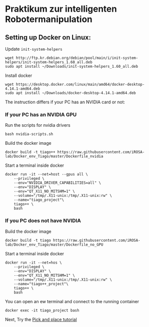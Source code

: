 # Praktikum zur intelligenten Robotermanipulation

## Setting up Docker on Linux:
Update `init-system-helpers`
```
wget http://ftp.kr.debian.org/debian/pool/main/i/init-system-helpers/init-system-helpers_1.60_all.deb
sudo apt install ~/Downloads/init-system-helpers_1.60_all.deb
```
Install docker
```
wget https://desktop.docker.com/linux/main/amd64/docker-desktop-4.14.1-amd64.deb
sudo apt install ~/Downloads/docker-desktop-4.14.1-amd64.deb
```
The instruction differs if your PC has an NVIDIA card or not:
### If your PC has an NVIDIA GPU
Run the scripts for nvidia drivers
```
bash nvidia-scripts.sh
```

Build the docker image
```
docker build -t tiago++ https://raw.githubusercontent.com/iROSA-lab/Docker_env_Tiago/master/Dockerfile_nvidia
```

Start a terminal inside docker
```
docker run -it --net=host --gpus all \
    --privileged \
    --env="NVIDIA_DRIVER_CAPABILITIES=all" \
    --env="DISPLAY" \
    --env="QT_X11_NO_MITSHM=1" \
    --volume="/tmp/.X11-unix:/tmp/.X11-unix:rw" \
    --name="tiago_project"\
    tiago++ \
    bash
```

### If you PC does not have NVIDIA

Build the docker image
```
docker build -t tiago https://raw.githubusercontent.com/iROSA-lab/Docker_env_Tiago/master/Dockerfile_no_GPU
```

Start a terminal inside docker
```
docker run -it --net=hos \
    --privileged \
    --env="DISPLAY" \
    --env="QT_X11_NO_MITSHM=1" \
    --volume="/tmp/.X11-unix:/tmp/.X11-unix:rw" \
    --name="tiago++_project"\
    tiago++ \
    bash
```

You can open an ew terminal and connect to the running container
```
docker exec -it tiago_project bash
```

Next, Try the [Pick and place tutorial](http://wiki.ros.org/Robots/TIAGo/Tutorials/MoveIt/Pick_place)